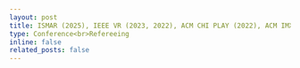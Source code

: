 ```yaml
---
layout: post
title: ISMAR (2025), IEEE VR (2023, 2022), ACM CHI PLAY (2022), ACM IMX (2025, 2024, 2023), ACM VRST (2025)
type: Conference<br>Refereeing
inline: false
related_posts: false
---
```

